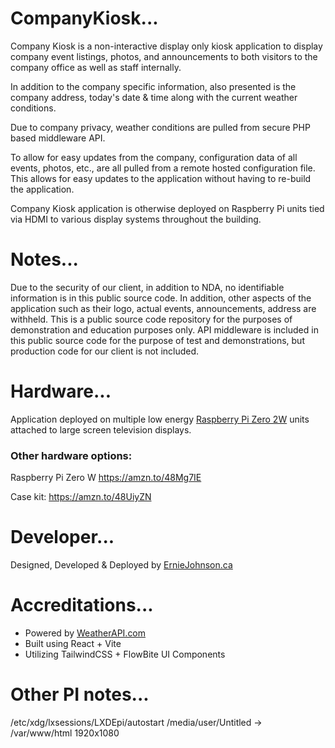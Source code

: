 
# CompanyKiosk...
Company Kiosk is a non-interactive display only kiosk application to display company event listings, photos, and announcements to both visitors to the company office as well as staff internally.

In addition to the company specific information, also presented is the company address, today's date & time along with the current weather conditions.

Due to company privacy, weather conditions are pulled from secure PHP based middleware API.

To allow for easy updates from the company, configuration data of all events, photos, etc., are all pulled from a remote hosted configuration file. This allows for easy updates to the application without having to re-build the application.

Company Kiosk application is otherwise deployed on Raspberry Pi units tied via HDMI to various display systems throughout the building.

# Notes...
Due to the security of our client, in addition to NDA, no identifiable information is in this public source code.  In addition, other aspects of the application such as their logo, actual events, announcements, address are withheld. This is a public source code repository for the purposes of demonstration and education purposes only. API middleware is included in this public source code for the purpose of test and demonstrations, but production code for our client is not included.

# Hardware...
Application deployed on multiple low energy <a href="https://amzn.to/42h0TsP">Raspberry Pi Zero 2W</a> units attached to large screen television displays.

### Other hardware options:
Raspberry Pi Zero W
https://amzn.to/48Mg7IE

Case kit:
https://amzn.to/48UiyZN 

# Developer...
Designed, Developed & Deployed by <a href="https://www.erniejohnson.ca/" title="ErnieJohnson.ca">ErnieJohnson.ca</a>

# Accreditations...
- Powered by <a href="https://www.weatherapi.com/" title="Free Weather API">WeatherAPI.com</a>
- Built using React + Vite 
- Utilizing TailwindCSS + FlowBite UI Components


# Other PI notes...
/etc/xdg/lxsessions/LXDEpi/autostart
/media/user/Untitled -> /var/www/html
1920x1080